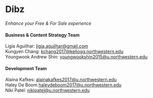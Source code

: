 # Dibz
*Enhance your Free & For Sale experience*

#### Business & Content Strategy Team
Ligia Aguilhar: ligia.aguilhar@gmail.com  
Kungyen Chang: kchang2017@kellogg.northwestern.edu  
Youngwook Andrew Shin: youngwookshin2015@u.northwestern.edu  

#### Development Team
Alaina Kafkes: alainakafkes2017@u.northwestern.edu  
Haley De Boom haleydeboom2017@u.northwestern.edu  
Niki Patel: nikipatel@u.northwestern.edu  
